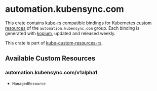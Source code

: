 <!--
SPDX-FileCopyrightText: The kube-custom-resources-rs Authors
SPDX-License-Identifier: 0BSD
 -->

# automation.kubensync.com

This crate contains [kube-rs](https://kube.rs/) compatible bindings for Kubernetes [custom resources](https://kubernetes.io/docs/tasks/extend-kubernetes/custom-resources/custom-resource-definitions/) of the `automation.kubensync.com` group. Each binding is generated with [kopium](https://github.com/kube-rs/kopium), updated and released weekly.

This crate is part of [kube-custom-resources-rs](https://github.com/metio/kube-custom-resources-rs).

## Available Custom Resources

### automation.kubensync.com/v1alpha1
- `ManagedResource`
